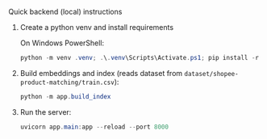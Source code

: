 Quick backend (local) instructions

1. Create a python venv and install requirements

   On Windows PowerShell:

   ```powershell
   python -m venv .venv; .\.venv\Scripts\Activate.ps1; pip install -r requirements.txt
   ```

2. Build embeddings and index (reads dataset from `dataset/shopee-product-matching/train.csv`):

   ```powershell
   python -m app.build_index
   ```

3. Run the server:

   ```powershell
   uvicorn app.main:app --reload --port 8000
   ```
